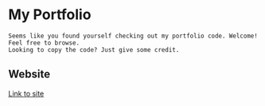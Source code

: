 # My Portfolio

    Seems like you found yourself checking out my portfolio code. Welcome!
    Feel free to browse. 
    Looking to copy the code? Just give some credit.

## Website
   [Link to site](https://my-portfolio-b4e37.web.app)